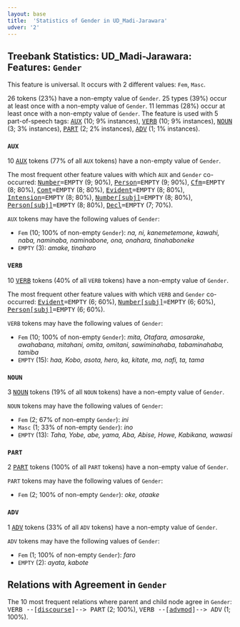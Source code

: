 ```yaml
---
layout: base
title:  'Statistics of Gender in UD_Madi-Jarawara'
udver: '2'
---
```


## Treebank Statistics: UD_Madi-Jarawara: Features: `Gender`

This feature is universal.
It occurs with 2 different values: `Fem`, `Masc`.

26 tokens (23%) have a non-empty value of `Gender`.
25 types (39%) occur at least once with a non-empty value of `Gender`.
11 lemmas (28%) occur at least once with a non-empty value of `Gender`.
The feature is used with 5 part-of-speech tags: <tt><a href="jaa_jarawara-pos-AUX.html">AUX</a></tt> (10; 9% instances), <tt><a href="jaa_jarawara-pos-VERB.html">VERB</a></tt> (10; 9% instances), <tt><a href="jaa_jarawara-pos-NOUN.html">NOUN</a></tt> (3; 3% instances), <tt><a href="jaa_jarawara-pos-PART.html">PART</a></tt> (2; 2% instances), <tt><a href="jaa_jarawara-pos-ADV.html">ADV</a></tt> (1; 1% instances).

### `AUX`

10 <tt><a href="jaa_jarawara-pos-AUX.html">AUX</a></tt> tokens (77% of all `AUX` tokens) have a non-empty value of `Gender`.

The most frequent other feature values with which `AUX` and `Gender` co-occurred: <tt><a href="jaa_jarawara-feat-Number.html">Number</a></tt><tt>=EMPTY</tt> (9; 90%), <tt><a href="jaa_jarawara-feat-Person.html">Person</a></tt><tt>=EMPTY</tt> (9; 90%), <tt><a href="jaa_jarawara-feat-Cfm.html">Cfm</a></tt><tt>=EMPTY</tt> (8; 80%), <tt><a href="jaa_jarawara-feat-Comt.html">Comt</a></tt><tt>=EMPTY</tt> (8; 80%), <tt><a href="jaa_jarawara-feat-Evident.html">Evident</a></tt><tt>=EMPTY</tt> (8; 80%), <tt><a href="jaa_jarawara-feat-Intension.html">Intension</a></tt><tt>=EMPTY</tt> (8; 80%), <tt><a href="jaa_jarawara-feat-Number-subj.html">Number[subj]</a></tt><tt>=EMPTY</tt> (8; 80%), <tt><a href="jaa_jarawara-feat-Person-subj.html">Person[subj]</a></tt><tt>=EMPTY</tt> (8; 80%), <tt><a href="jaa_jarawara-feat-Decl.html">Decl</a></tt><tt>=EMPTY</tt> (7; 70%).

`AUX` tokens may have the following values of `Gender`:

* `Fem` (10; 100% of non-empty `Gender`): <em>na, ni, kanemetemone, kawahi, naba, naminaba, naminabone, ona, onahara, tinahaboneke</em>
* `EMPTY` (3): <em>amake, tinaharo</em>

### `VERB`

10 <tt><a href="jaa_jarawara-pos-VERB.html">VERB</a></tt> tokens (40% of all `VERB` tokens) have a non-empty value of `Gender`.

The most frequent other feature values with which `VERB` and `Gender` co-occurred: <tt><a href="jaa_jarawara-feat-Evident.html">Evident</a></tt><tt>=EMPTY</tt> (6; 60%), <tt><a href="jaa_jarawara-feat-Number-subj.html">Number[subj]</a></tt><tt>=EMPTY</tt> (6; 60%), <tt><a href="jaa_jarawara-feat-Person-subj.html">Person[subj]</a></tt><tt>=EMPTY</tt> (6; 60%).

`VERB` tokens may have the following values of `Gender`:

* `Fem` (10; 100% of non-empty `Gender`): <em>mita, Otafara, amosarake, awahabana, mitahani, omita, omitani, sawiminahaba, tabaminahaba, tamiba</em>
* `EMPTY` (15): <em>haa, Kobo, asota, hero, ka, kitate, ma, nafi, ta, tama</em>

### `NOUN`

3 <tt><a href="jaa_jarawara-pos-NOUN.html">NOUN</a></tt> tokens (19% of all `NOUN` tokens) have a non-empty value of `Gender`.

`NOUN` tokens may have the following values of `Gender`:

* `Fem` (2; 67% of non-empty `Gender`): <em>ini</em>
* `Masc` (1; 33% of non-empty `Gender`): <em>ino</em>
* `EMPTY` (13): <em>Taha, Yobe, abe, yama, Aba, Abise, Howe, Kabikana, wawasi</em>

### `PART`

2 <tt><a href="jaa_jarawara-pos-PART.html">PART</a></tt> tokens (100% of all `PART` tokens) have a non-empty value of `Gender`.

`PART` tokens may have the following values of `Gender`:

* `Fem` (2; 100% of non-empty `Gender`): <em>oke, otaake</em>

### `ADV`

1 <tt><a href="jaa_jarawara-pos-ADV.html">ADV</a></tt> tokens (33% of all `ADV` tokens) have a non-empty value of `Gender`.

`ADV` tokens may have the following values of `Gender`:

* `Fem` (1; 100% of non-empty `Gender`): <em>faro</em>
* `EMPTY` (2): <em>ayata, kabote</em>

## Relations with Agreement in `Gender`

The 10 most frequent relations where parent and child node agree in `Gender`:
<tt>VERB --[<tt><a href="jaa_jarawara-dep-discourse.html">discourse</a></tt>]--> PART</tt> (2; 100%),
<tt>VERB --[<tt><a href="jaa_jarawara-dep-advmod.html">advmod</a></tt>]--> ADV</tt> (1; 100%).

